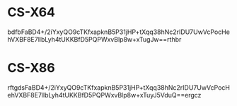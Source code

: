 # CS-X64

bdfbFaBD4+/2iYxyQO9cTKfxapknB5P31jHP+tXqq38hNc2rIDU7UwVcPocHehVXBF8E7llbLyh4tUKKBfD5PQPWxvBlp8w+xTugJw==rthbr

# CS-X86

rftgdsFaBD4+/2iYxyQO9cTKfxapknB5P31jHP+tXqq38hNc2rIDU7UwVcPocHehVXBF8E7llbLyh4tUKKBfD5PQPWxvBlp8w+xTuyJ5VduQ==ergcz
